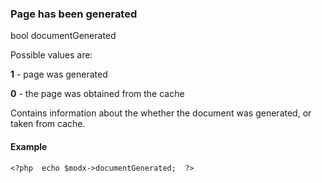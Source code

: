 ### Page has been generated

bool documentGenerated

Possible values are:

**1** - page was generated

**0** - the page was obtained from the cache

Contains information about the whether the document was generated, or taken from cache.

#### Example

    <?php  echo $modx->documentGenerated;  ?>
